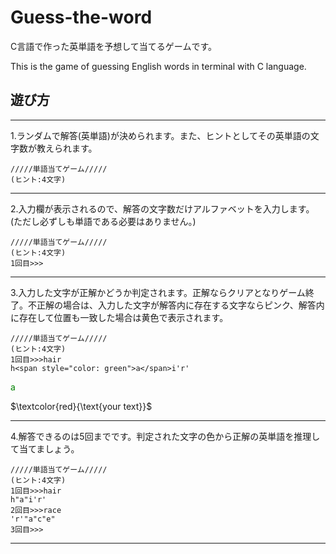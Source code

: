 # Guess-the-word

C言語で作った英単語を予想して当てるゲームです。

This is the game of guessing English words in terminal with C language.

## 遊び方

***

1.ランダムで解答(英単語)が決められます。また、ヒントとしてその英単語の文字数が教えられます。

```
/////単語当てゲーム/////
(ヒント:4文字)
```

***

2.入力欄が表示されるので、解答の文字数だけアルファベットを入力します。(ただし必ずしも単語である必要はありません。)

```
/////単語当てゲーム/////
(ヒント:4文字)
1回目>>>
```

***

3.入力した文字が正解かどうか判定されます。正解ならクリアとなりゲーム終了。不正解の場合は、入力した文字が解答内に存在する文字ならピンク、解答内に存在して位置も一致した場合は黄色で表示されます。

```
/////単語当てゲーム/////
(ヒント:4文字)
1回目>>>hair
h<span style="color: green">a</span>i'r'
```

<span style="color: green">a</span>

$`\textcolor{red}{\text{your text}}`$


***

4.解答できるのは5回までです。判定された文字の色から正解の英単語を推理して当てましょう。

```
/////単語当てゲーム/////
(ヒント:4文字)
1回目>>>hair
h"a"i'r'
2回目>>>race
'r'"a"c"e"
3回目>>>
```

***